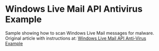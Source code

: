 Windows Live Mail API Antivirus Example
=======================================

Sample showing how to scan Windows Live Mail messages for malware. Original article with instructions at: [Windows Live Mail API Anti-Virus Example](http://blog.nektra.com/main/2012/08/09/windows-live-m…-virus-example/)


